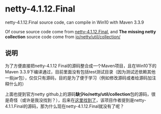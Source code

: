 # netty-4.1.12.Final
netty-4.1.12.Final source code, can compile in Win10 with Maven 3.3.9

Of course source code come from [netty-4.1.12.Final](https://github.com/netty/netty/releases/tag/netty-4.1.12.Final), and **The missing netty collection** source code come from [io/netty/util/collection/](https://github.com/txazo/netty/tree/master/src/main/java/io/netty/util/collection)

## 说明
为了方便直接把netty-4.1.12 Final的源码整合成一个Maven项目，且在Win10下的Maven 3.3.9下编译通过，目前里面没有包括test测试目录（因为测试还依赖其他一些jar包），仅仅只有源码，目的是为了便于学习（例如修改源码或者给源码加注释什么的）

上面也提到官方netty github上的源码**缺少io/netty/util/collection**包的源码，很是奇怪（或许是我没找到？），后来在[这里找到了]([io/netty/util/collection/](https://github.com/txazo/netty/tree/master/src/main/java/io/netty/util/collection))，该项目作者提到是netty-4.1.1.Final的源码，那为什么现在netty-4.1.12.Final就没有了呢？